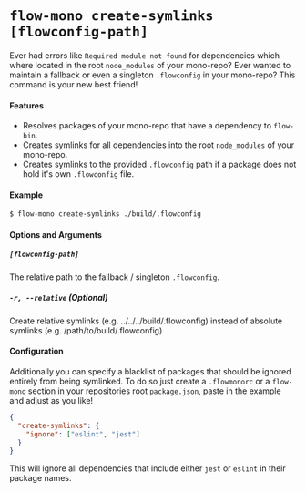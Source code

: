 # `flow-mono create-symlinks [flowconfig-path]`

Ever had errors like `Required module not found` for dependencies which where located in the root `node_modules` of your mono-repo? Ever wanted to maintain a fallback or even a singleton `.flowconfig` in your mono-repo? This command is your new best friend!

#### Features

* Resolves packages of your mono-repo that have a dependency to `flow-bin`.
* Creates symlinks for all dependencies into the root `node_modules` of your mono-repo.
* Creates symlinks to the provided `.flowconfig` path if a package does not hold it's own `.flowconfig` file.

#### Example

```sh
$ flow-mono create-symlinks ./build/.flowconfig
```

#### Options and Arguments

##### `[flowconfig-path]`

The relative path to the fallback / singleton `.flowconfig`.

##### `-r, --relative`  \(Optional\)

Create relative symlinks (e.g. ../../../build/.flowconfig) instead of absolute symlinks (e.g. /path/to/build/.flowconfig)

#### Configuration

Additionally you can specify a blacklist of packages that should be ignored entirely from being symlinked. To do so just create a `.flowmonorc` or a `flow-mono` section in your repositories root `package.json`, paste in the example and adjust as you like!

```json
{
  "create-symlinks": {
    "ignore": ["eslint", "jest"]
  }
}
```

This will ignore all dependencies that include either `jest` or `eslint` in their package names.
